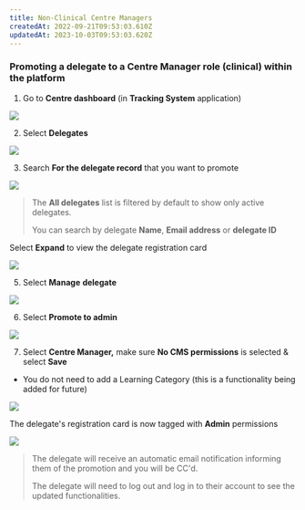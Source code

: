 ```yaml
---
title: Non-Clinical Centre Managers
createdAt: 2022-09-21T09:53:03.610Z
updatedAt: 2023-10-03T09:53:03.620Z
---
```

### Promoting a delegate to a Centre Manager role (clinical) within the platform

1. Go to **Centre dashboard** (in **Tracking System** application)

![](/img/cm_app_1.png)

2. Select **Delegates**

![](/img/registering-delegates-1.png)

3. Search **For the delegate record** that you want to promote

![](/img/cm-ca_delegate-filters.png)



> The **All delegates** list is filtered by default to show only active delegates.  
>
> You can search by delegate **Name**, **Email address** or **delegate ID**

Select **Expand** to view the delegate registration card

![](/img/cm-ca_expand-delegate-registration-card.png)

5. Select **Manage** **delegate**

![](/img/cm-ca_delegate-registration-card_without-admin-permissions_manage-delegate-button.png)

6. Select **Promote to admin**

![](/img/cm-ca_delegate-registration-card_manage_promote-to-admin.png)

7. Select **Centre Manager,** make sure **No CMS permissions** is selected & select **Save**

* You do not need to add a Learning Category (this is a functionality being added for future)

![](/img/noncm_promote-delegates-to-cm-role.png)

The delegate's registration card is now tagged with **Admin** permissions 

![](/img/cm-ca_delegate-registration-card_with-admin-permissions_tag.png)

> The delegate will receive an automatic email notification informing them of the promotion and you will be CC'd.
>
> The delegate will need to log out and log in to their account to see the updated functionalities.